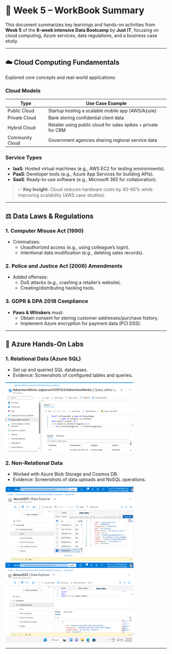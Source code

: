 # 📘 Week 5 – WorkBook Summary  

This document summarizes key learnings and hands-on activities from **Week 5** of the **8-week intensive Data Bootcamp** by **Just IT**, focusing on cloud computing, Azure services, data regulations, and a business case study.  

---

## ☁️ **Cloud Computing Fundamentals**  
Explored core concepts and real-world applications:  

### **Cloud Models**  
| Type          | Use Case Example                          |  
|---------------|-------------------------------------------|  
| Public Cloud  | Startup hosting a scalable mobile app (AWS/Azure) |  
| Private Cloud | Bank storing confidential client data     |  
| Hybrid Cloud  | Retailer using public cloud for sales spikes + private for CRM |  
| Community Cloud | Government agencies sharing regional service data |  

### **Service Types**  
- **IaaS**: Hosted virtual machines (e.g., AWS EC2 for testing environments).  
- **PaaS**: Developer tools (e.g., Azure App Services for building APIs).  
- **SaaS**: Ready-to-use software (e.g., Microsoft 365 for collaboration).  

> ✅ **Key Insight**: Cloud reduces hardware costs by 40-60% while improving scalability (AWS case studies).  

---

## ⚖️ **Data Laws & Regulations**  
### **1. Computer Misuse Act (1990)**  
- Criminalizes:  
  - Unauthorized access (e.g., using colleague’s login).  
  - Intentional data modification (e.g., deleting sales records).  

### **2. Police and Justice Act (2006) Amendments**  
- Added offenses:  
  - DoS attacks (e.g., crashing a retailer’s website).  
  - Creating/distributing hacking tools.  

### **3. GDPR & DPA 2018 Compliance**  
- **Paws & Whiskers** must:  
  - Obtain consent for storing customer addresses/purchase history.  
  - Implement Azure encryption for payment data (PCI DSS).  

---

## 🔧 **Azure Hands-On Labs**  
### **1. Relational Data (Azure SQL)**  
- Set up and queried SQL databases.
- Evidence: Screenshots of configured tables and queries.
<p float="center">
  <img src="Pic_Inserted/Azure_Relational_Data.png" alt="Purchasing Power Analysis:Gender Differences Chart" width="400"/>
</p>

### **2. Non-Relational Data**  
- Worked with Azure Blob Storage and Cosmos DB.
- Evidence: Screenshots of data uploads and NoSQL operations.
<p float="center">
  <img src="Pic_Inserted/Azure_NonRelational_Data1.png" alt="Purchasing Power Analysis:Gender Differences Chart" width="400"/>
  <img src="Pic_Inserted/Azure_NonRelational_Data2.png" alt="Purchasing Power Analysis:Gender Differences Chart" width="400"/>
</p>

---


  

